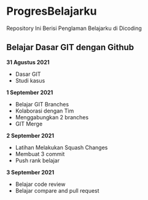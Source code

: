 # ProgresBelajarku

Repository Ini Berisi Penglaman Belajarku di Dicoding

## Belajar Dasar GIT dengan Github

**31 Agustus 2021**
  * Dasar GIT
  * Studi kasus

**1 September 2021**
 * Belajar GIT Branches
 * Kolaborasi dengan Tim
 * Menggabungkan 2 branches
 * GIT Merge

**2 September 2021**
 * Latihan Melakukan Squash Changes
 * Membuat 3 commit
 * Push rank belajar

**3 September 2021**
 * Belajar code review
 * Belajar compare and pull request
